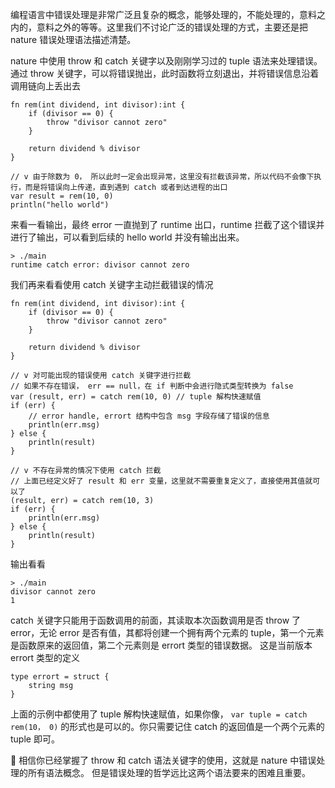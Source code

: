 编程语言中错误处理是非常广泛且复杂的概念，能够处理的，不能处理的，意料之内的，意料之外的等等。这里我们不讨论广泛的错误处理的方式，主要还是把 nature 错误处理语法描述清楚。

nature 中使用 throw 和 catch 关键字以及刚刚学习过的 tuple 语法来处理错误。通过 throw 关键字，可以将错误抛出，此时函数将立刻退出，并将错误信息沿着调用链向上丢出去

```nature
fn rem(int dividend, int divisor):int {
	if (divisor == 0) {
		throw "divisor cannot zero"
	}

	return dividend % divisor
}

// v 由于除数为 0， 所以此时一定会出现异常，这里没有拦截该异常，所以代码不会像下执行，而是将错误向上传递，直到遇到 catch 或者到达进程的出口
var result = rem(10, 0)
println("hello world")
```

来看一看输出，最终 error 一直抛到了 runtime 出口，runtime 拦截了这个错误并进行了输出，可以看到后续的 hello world 并没有输出出来。
```
> ./main
runtime catch error: divisor cannot zero
```

我们再来看看使用 catch 关键字主动拦截错误的情况

```
fn rem(int dividend, int divisor):int {
	if (divisor == 0) {
		throw "divisor cannot zero"
	}

	return dividend % divisor
}

// v 对可能出现的错误使用 catch 关键字进行拦截
// 如果不存在错误， err == null，在 if 判断中会进行隐式类型转换为 false
var (result, err) = catch rem(10, 0) // tuple 解构快速赋值
if (err) {
	// error handle, errort 结构中包含 msg 字段存储了错误的信息
	println(err.msg)
} else {
	println(result)
}

// v 不存在异常的情况下使用 catch 拦截
// 上面已经定义好了 result 和 err 变量，这里就不需要重复定义了，直接使用其值就可以了
(result, err) = catch rem(10, 3)
if (err) {
	println(err.msg)
} else {
	println(result)
}
```

输出看看

```shell
> ./main
divisor cannot zero
1
```


catch 关键字只能用于函数调用的前面，其读取本次函数调用是否 throw 了 error，无论 error 是否有值，其都将创建一个拥有两个元素的 tuple，第一个元素是函数原来的返回值，第二个元素则是 errort 类型的错误数据。 这是当前版本 errort 类型的定义

```nature
type errort = struct {
    string msg
}
```

上面的示例中都使用了 tuple 解构快速赋值，如果你像， `var tuple = catch rem(10， 0)`  的形式也是可以的。你只需要记住 catch 的返回值是一个两个元素的 tuple 即可。

👏   相信你已经掌握了 throw 和 catch 语法关键字的使用，这就是 nature 中错误处理的所有语法概念。 但是错误处理的哲学远比这两个语法要来的困难且重要。